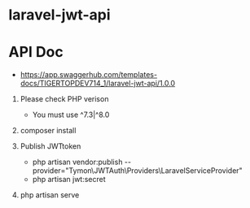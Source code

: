 # laravel-jwt-api

# API Doc
- https://app.swaggerhub.com/templates-docs/TIGERTOPDEV714_1/laravel-jwt-api/1.0.0

1. Please check PHP verison 
    - You must use ^7.3|^8.0

2. composer install

3. Publish JWTtoken
    - php artisan vendor:publish --provider="Tymon\JWTAuth\Providers\LaravelServiceProvider"
    - php artisan jwt:secret

4. php artisan serve